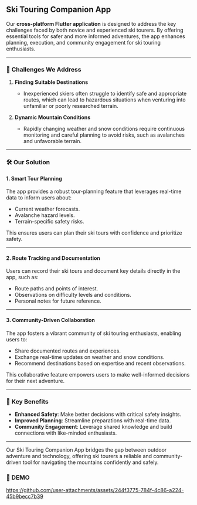 ## Ski Touring Companion App  

Our **cross-platform Flutter application** is designed to address the key challenges faced by both novice and experienced ski tourers. By offering essential tools for safer and more informed adventures, the app enhances planning, execution, and community engagement for ski touring enthusiasts.  

---

### 🚩 **Challenges We Address**  

1. **Finding Suitable Destinations**  
   - Inexperienced skiers often struggle to identify safe and appropriate routes, which can lead to hazardous situations when venturing into unfamiliar or poorly researched terrain.  

2. **Dynamic Mountain Conditions**  
   - Rapidly changing weather and snow conditions require continuous monitoring and careful planning to avoid risks, such as avalanches and unfavorable terrain.  

---

### 🛠️ **Our Solution**  

#### **1. Smart Tour Planning**  
The app provides a robust tour-planning feature that leverages real-time data to inform users about:  
- Current weather forecasts.  
- Avalanche hazard levels.  
- Terrain-specific safety risks.  

This ensures users can plan their ski tours with confidence and prioritize safety.  

---

#### **2. Route Tracking and Documentation**  
Users can record their ski tours and document key details directly in the app, such as:  
- Route paths and points of interest.  
- Observations on difficulty levels and conditions.  
- Personal notes for future reference.  

---

#### **3. Community-Driven Collaboration**  
The app fosters a vibrant community of ski touring enthusiasts, enabling users to:  
- Share documented routes and experiences.  
- Exchange real-time updates on weather and snow conditions.  
- Recommend destinations based on expertise and recent observations.  

This collaborative feature empowers users to make well-informed decisions for their next adventure.  

---

### 🌟 **Key Benefits**  

- **Enhanced Safety**: Make better decisions with critical safety insights.  
- **Improved Planning**: Streamline preparations with real-time data.  
- **Community Engagement**: Leverage shared knowledge and build connections with like-minded enthusiasts.  

---

Our Ski Touring Companion App bridges the gap between outdoor adventure and technology, offering ski tourers a reliable and community-driven tool for navigating the mountains confidently and safely.

### 🎥 DEMO
https://github.com/user-attachments/assets/244f3775-784f-4c86-a224-45b9becc7b39



